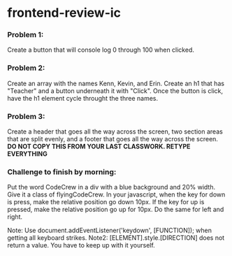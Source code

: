 # frontend-review-ic

### Problem 1:
Create a button that will console log 0 through 100 when clicked.

### Problem 2:
Create an array with the names Kenn, Kevin, and Erin. Create an h1 that has "Teacher" and a button underneath it with "Click".
Once the button is click, have the h1 element cycle throught the three names.

### Problem 3:
Create a header that goes all the way across the screen, two section areas that are split evenly, and a footer that goes all the way across the screen. <strong>DO NOT COPY THIS FROM YOUR LAST CLASSWORK. RETYPE EVERYTHING</strong>

### Challenge to finish by morning:
Put the word CodeCrew in a div with a blue background and 20% width. Give it a class of flyingCodeCrew. In your javascript, when the key for down is press, make the relative position go down 10px. If the key for up is pressed, make the relative position go up for 10px. Do the same for left and right.

Note: Use document.addEventListener('keydown', [FUNCTION]); when getting all keyboard strikes.
Note2: [ELEMENT].style.[DIRECTION] does not return a value. You have to keep up with it yourself.
